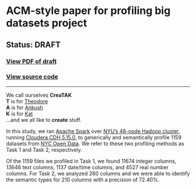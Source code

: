 # ACM-style paper for profiling big datasets project

## Status: DRAFT

### [View PDF of draft](https://github.com/theodorehadges/ACM_data_profiling_paper/blob/master/project_files/generic_and_semantic_profiling_of_big_datasets.pdf)

### [View source code](https://github.com/theodorehadges/big_data_course_project)

<hr>

We call ourselves **CreaTAK**  
**T** is for [Theodore](https://github.com/theodorehadges)  
**A** is for [Ankush](https://github.com/ankushjain2001)  
**K** is for [Kat](https://github.com/ruinanzhang)  
...and we all like to **create** stuff.


In this study, we ran [Apache Spark](https://spark.apache.org/) over [NYU’s 48-node Hadoop cluster](https://wikis.nyu.edu/display/NYUHPC/Clusters+-+Dumbo), running [Cloudera CDH 5.15.0](https://www.cloudera.com/products/open-source/apache-hadoop/key-cdh-components.html), to generically and semantically profile 1159 datasets from [NYC Open Data](https://opendata.cityofnewyork.us/). We refer to these two profiling methods as Task 1 and Task 2, respectively.

Of the 1159 files we profiled in Task 1, we found 11674 integer columns, 13646 text
columns, 1137 date/time columns, and 4527 real number columns. For Task 2, we
analyzed 260 columns and we were able to identify the semantic types for 210 columns
with a precision of 72.40%.




